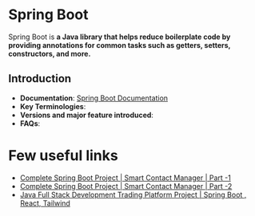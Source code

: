 # Spring Boot  
Spring Boot is **a Java library that helps reduce boilerplate code by providing annotations for common tasks such as getters, setters, constructors, and more.**

## Introduction
- **Documentation**: [Spring Boot Documentation](../../documentation.md#java-frameworks-and-libraries--spring-boot)
- **Key Terminologies**:
- **Versions and major feature introduced**:
- **FAQs**:



# Few useful links
- [Complete Spring Boot Project | Smart Contact Manager | Part -1](https://www.youtube.com/watch?v=SAqi7zmW1fY)
- [Complete Spring Boot Project | Smart Contact Manager | Part -2](https://www.youtube.com/watch?v=-vASmWBHoEY)
- [Java Full Stack Development Trading Platform Project | Spring Boot , React, Tailwind](https://www.youtube.com/watch?v=o2Co_kC9VMU)


